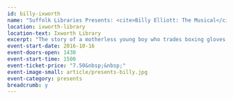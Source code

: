 ```yaml
---
id: billy-ixworth
name: "Suffolk Libraries Presents: <cite>Billy Elliott: The Musical</cite>"
location: ixworth-library
location-text: Ixworth Library
excerpt: "The story of a motherless young boy who trades boxing gloves for ballet shoes against a backdrop of family strife and the 1984-5 miners' strike. Written by Lee Hall, directed by Stephen Daldry, choreographed by Peter Darling and scored by Elton John, Billy Elliott has made an extremely successful transition from screen to stage, winning several awards. Contains some strong language."
event-start-date: 2016-10-16
event-doors-open: 1430
event-start-time: 1500
event-ticket-price: "7.50&nbsp;&nbsp;"
event-image-small: article/presents-billy.jpg
event-category: presents
breadcrumb: y
---
```

